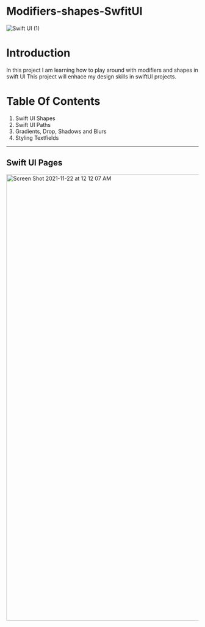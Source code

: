 # Modifiers-shapes-SwfitUI



![Swift UI (1)](https://user-images.githubusercontent.com/61983873/142810097-dd65a481-4a52-41c0-913e-859bb31d073a.png)


# Introduction 
  
  In this project I am learning how to play around with modifiers and shapes in swift UI 
  This project will enhace my design skills in swiftUI projects. 
  
  # Table Of Contents 
  
  1. Swift UI Shapes 
  2. Swift UI Paths 
  3. Gradients, Drop, Shadows and Blurs
  4. Styling Textfields 
--------
## Swift UI Pages 

<img width="1165" alt="Screen Shot 2021-11-22 at 12 12 07 AM" src="https://user-images.githubusercontent.com/61983873/142810281-154e190a-0bf0-4131-ab62-928e424e2f5a.png">
